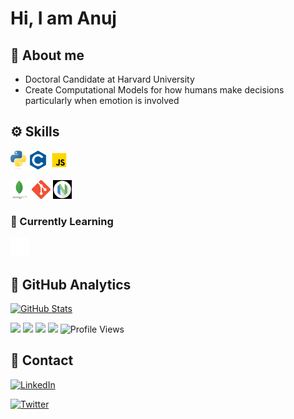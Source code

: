 # Hi, I am Anuj

## 📑 About me

- Doctoral Candidate at Harvard University
- Create Computational Models for how humans make decisions particularly when emotion is involved

## ⚙️ Skills

<code><img height="30" src="assets/python.png" title="Python"></code>
<code><img height="30" src="assets/c.png" title="C"></code>
<code><img height="30" src="assets/javascript.png" title="JavaScript"></code>
<!-- 
I need to add LaTeX, Flask, MySQL, Lua and probs some things like pytorch etc.
<code><img height="30" src="assets/flutter.png" title="Flutter"></code>
<code><img height="30" src="assets/bloc.png" title="Flutter BLoC"></code>
<code><img height="30" src="assets/ts.png" title="TypeScript"></code>
<code><img height="30" src="assets/go.png" title="GO"></code>
<code><img height="30" src="assets/express.png" title="Express.js"></code>
<code><img height="30" src="assets/postgre.png"  title="PostgreSQL"></code>
-->
<code><img height="30" src="assets/mongo.png" title="MongoDB"></code>
<code><img height="30" src="assets/git.png"  title="Git"></code>
<code><img height="30" src="assets/nvim.png"  title="Neovim"></code>

### 📖 Currently Learning

<code><img height="30" src="assets/rs.png"  title="RUST"></code>

## 📑 GitHub Analytics

<!-- [![Top Langs](https://github-readme-stats.vercel.app/api/top-langs/?username=dsambrano&layout=compact&theme=midnight-purple&hide=cmake,css,html,c%2B%2B)](https://blog.dsambrano.com) -->
[![GitHub Stats](https://github-readme-stats.vercel.app/api?username=dsambrano&layout=compact&theme=midnight-purple)](https://blog.dsambrano.com)

<a href="https://www.gnu.org/gnu/linux-and-gnu.en.html"><img src="https://img.shields.io/badge/OS-GNU/Linux-cdd6f4?style=flat&logo=gnu" /></a>
<a href="https://archlinux.org"><img src="https://img.shields.io/badge/DISTRO-Arch-74c7ec?style=flat&logo=arch-linux" /></a>
<a href="https://awesomewm.org"><img src="https://img.shields.io/badge/WM-awesome-blue?style=flat&logo=linux" /></a>
<a href="https://neovim.io"><img src="https://img.shields.io/badge/EDITOR-Neovim-a6e3a1?style=flat&logo=neovim" /></a>
![Profile Views](https://komarev.com/ghpvc/?username=dsambrano&color=purple)

## 🍉 Contact

[![LinkedIn](https://img.shields.io/badge/LinkedIn-0077B5?style=for-the-badge&logo=linkedin&logoColor=white)](https://www.linkedin.com/in/deshawn-sambrano-82216175)
<!-- [![Discord](https://img.shields.io/badge/Discord-7289DA?style=for-the-badge&logo=discord&logoColor=white)](https://discordapp.com/users/527842204396552202) -->
[![Twitter](https://img.shields.io/badge/Twitter-1DA1F2?style=for-the-badge&logo=twitter&logoColor=white)](https://twitter.com/dsambrano)
<!-- [![Youtube](https://img.shields.io/badge/YouTube-b22222?style=for-the-badge&logo=youtube&logoColor=white)](https://www.youtube.com/@Dbrano3) -->
